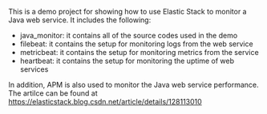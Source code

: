This is a demo project for showing how to use Elastic Stack to monitor a Java web service. It includes the following:

- java_monitor: it contains all of the source codes used in the demo
- filebeat: it contains the setup for monitoring logs from the web service
- metricbeat: it contains the setup for monitoring metrics from the service
- heartbeat: it contains the setup for monitoring the uptime of  web services

In addition, APM is also used to monitor the Java web service performance. The artilce can be found at https://elasticstack.blog.csdn.net/article/details/128113010
